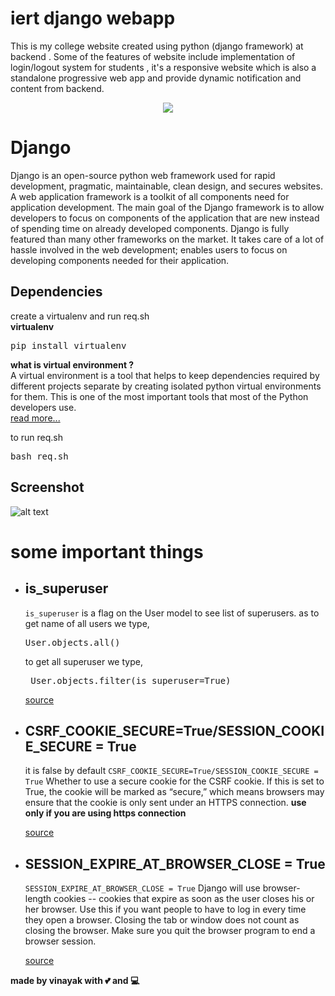 # iert django webapp


This is my college website created using python (django framework) at backend . Some of the features of website include implementation of login/logout system for students , it's a responsive website which is also a standalone progressive web app and provide dynamic notification and content from backend.

<center><img src="IERT.jpg"/></center>

# Django

Django is an open-source python web framework used for rapid development, pragmatic, maintainable, clean design, and secures websites. A web application framework is a toolkit of all components need for application development. The main goal of the Django framework is to allow developers to focus on components of the application that are new instead of spending time on already developed components. Django is fully featured than many other frameworks on the market. It takes care of a lot of hassle involved in the web development; enables users to focus on developing components needed for their application.


Dependencies
------------

create a virtualenv and run req.sh<br/>
<b>virtualenv</b> 
<pre>pip install virtualenv</pre>
<b> what is virtual environment ? </b><br/>
A virtual environment is a tool that helps to keep dependencies required by different projects separate by creating isolated python virtual environments for them. This is one of the most important tools that most of the Python developers use.
<br/>
<a href="https://www.geeksforgeeks.org/python-virtual-environment/" >read more... </a>

to run req.sh
<pre>bash req.sh</pre>


 Screenshot  
------------

  ![alt text](https://github.com/itsvinayak/iert_django_webapp/blob/master/screen.png)
  
  
  # some important things 
  
<ul>
<li>
 
 is_superuser  
------------
 
 <code>is_superuser</code>  is a flag on the User model to see list of superusers.
 as to get name of all users we type,
 <pre>User.objects.all() </pre>
 
 to get all superuser we type,
 <pre> User.objects.filter(is_superuser=True) </pre>
 
 <a href="https://stackoverflow.com/questions/45275897/how-to-get-superuser-details-in-django" target="_blank">source</a>
 </li>

<li>
 
 CSRF_COOKIE_SECURE=True/SESSION_COOKIE_SECURE = True  
------------
 it is false by default
 <code>CSRF_COOKIE_SECURE=True/SESSION_COOKIE_SECURE = True</code> Whether to use a secure cookie for the CSRF cookie. If this is set to True, the cookie will be marked as “secure,” which means browsers may ensure that the cookie is only sent under an HTTPS connection.
<b>use only if you are using https connection</b>

 <a href="https://docs.djangoproject.com/en/1.7/ref/settings/#csrf-cookie-secure" target="_blank">source</a>
 </li>
 
 <li>
  
 SESSION_EXPIRE_AT_BROWSER_CLOSE = True  
------------

<code>SESSION_EXPIRE_AT_BROWSER_CLOSE = True</code> Django will use browser-length cookies -- cookies that expire as soon as the user closes his or her browser. Use this if you want people to have to log in every time they open a browser.
Closing the tab or window does not count as closing the browser. Make sure you quit the browser program to end a browser session.

<a href="https://stackoverflow.com/questions/3976498/why-doesnt-session-expire-at-browser-close-true-log-the-user-out-when-the-bro" target="_blank">source</a>
 </li>

</ul>


<strong>made by vinayak with 💕 and 💻</strong>

